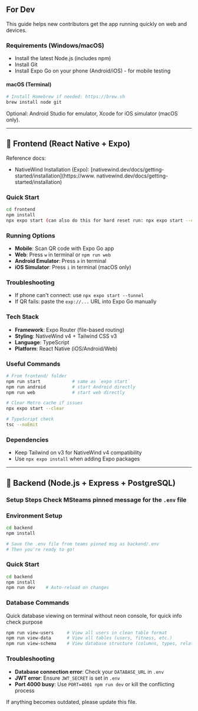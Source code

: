 ## For Dev

This guide helps new contributors get the app running quickly on web and devices.

### Requirements (Windows/macOS)

- Install the latest Node.js (includes npm)
- Install Git
- Install Expo Go on your phone (Android/iOS) - for mobile testing

#### macOS (Terminal)

```bash
# Install Homebrew if needed: https://brew.sh
brew install node git
```

Optional: Android Studio for emulator, Xcode for iOS simulator (macOS only).

---

## 📱 Frontend (React Native + Expo)

Reference docs:

- NativeWind Installation (Expo): [nativewind.dev/docs/getting-started/installation](https://www.
  nativewind.dev/docs/getting-started/installation)

### Quick Start

```bash
cd frontend
npm install
npx expo start (can also do this for hard reset run: npx expo start --clear)
```

### Running Options

- **Mobile**: Scan QR code with Expo Go app
- **Web**: Press `w` in terminal or `npm run web`
- **Android Emulator**: Press `a` in terminal
- **iOS Simulator**: Press `i` in terminal (macOS only)

### Troubleshooting

- If phone can't connect: use `npx expo start --tunnel`
- If QR fails: paste the `exp://...` URL into Expo Go manually

### Tech Stack

- **Framework**: Expo Router (file-based routing)
- **Styling**: NativeWind v4 + Tailwind CSS v3
- **Language**: TypeScript
- **Platform**: React Native (iOS/Android/Web)

### Useful Commands

```bash
# From frontend/ folder
npm run start            # same as `expo start`
npm run android          # start Android directly
npm run web              # start web directly

# Clear Metro cache if issues
npx expo start --clear

# TypeScript check
tsc --noEmit
```

### Dependencies

- Keep Tailwind on v3 for NativeWind v4 compatibility
- Use `npx expo install` when adding Expo packages

---

## 🚀 Backend (Node.js + Express + PostgreSQL)

### Setup Steps **Check MSteams pinned message** for the `.env` file

### Environment Setup

```bash
cd backend
npm install

# Save the .env file from teams pinned msg as backend/.env
# Then you're ready to go!
```

### Quick Start

```bash
cd backend
npm install
npm run dev    # Auto-reload on changes
```

### Database Commands

Quick database viewing on terminal without neon console, for quick info check purpose 

```bash
npm run view-users     # View all users in clean table format
npm run view-data      # View all tables (users, fitness, etc.)
npm run view-schema    # View database structure (columns, types, relationships)
```

### Troubleshooting

- **Database connection error**: Check your `DATABASE_URL` in `.env`
- **JWT error**: Ensure `JWT_SECRET` is set in `.env`
- **Port 4000 busy**: Use `PORT=4001 npm run dev` or kill the conflicting process

If anything becomes outdated, please update this file.
